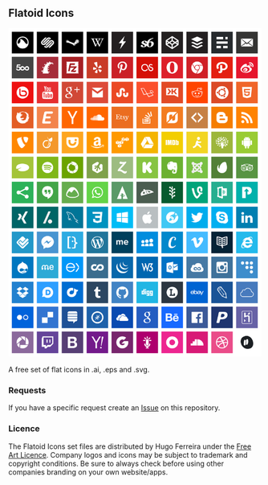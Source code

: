 ## Flatoid Icons

![Flatoid Icons preview](flatoids_square_preview.png)

A free set of flat icons in .ai, .eps and .svg.

### Requests

If you have a specific request create an <a href="https://github.com/hugosferreira/flatoids/issues">Issue</a> on this repository.

### Licence

The Flatoid Icons set files are distributed by Hugo Ferreira under the [Free Art Licence](http://artlibre.org/licence/lal/en).
Company logos and icons may be subject to trademark and copyright conditions.
Be sure to always check before using other companies branding on your own website/apps.
